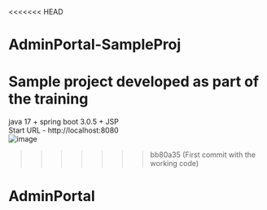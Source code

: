 <<<<<<< HEAD
# AdminPortal-SampleProj
Sample project developed as part of the training
=======
java 17 + spring boot 3.0.5 + JSP <br>
Start URL - http://localhost:8080 <br>
![image](https://user-images.githubusercontent.com/8849658/227623913-aae65249-6e81-43ba-a0d2-f95998e692bb.png)

>>>>>>> bb80a35 (First commit with the working code)
# AdminPortal
